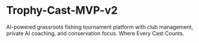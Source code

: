 # Trophy-Cast-MVP-v2
AI-powered grassroots fishing tournament platform with club management, private AI coaching, and conservation focus. Where Every Cast Counts.
